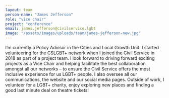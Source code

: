 ```yaml
---
layout: team
person-name: "James Jefferson"
role: "vice chair"
project: "conference"
email: james.jefferson@civilservice.lgbt
image: "/assets/images/uploads/team/james-jefferson-new.jpg"
---
```


I’m currently a Policy Advisor in the Cities and Local Growth Unit. I started volunteering for the CSLGBT+ network when I joined the Civil Service in 2018 as part of a project team. I look forward to driving forward exciting projects as a Vice Chair and helping facilitate the best collaboration amongst all our networks – to ensure the Civil Service offers the most inclusive experience for us LGBT+ people. I also oversee all our communications, the website and our social media pages. Outside of work, I volunteer for a LGBT+ charity, enjoy exploring new places and finding a good last minute deal on theatre tickets!